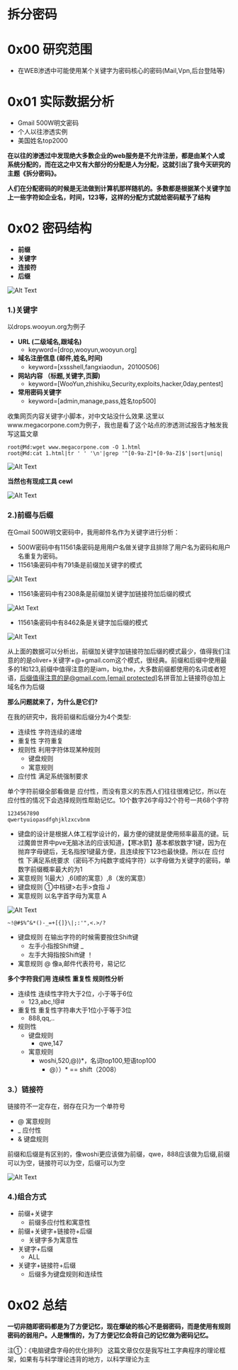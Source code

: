 # 拆分密码

0x00 研究范围
=====

*   在WEB渗透中可能使用某个关键字为密码核心的密码(Mail,Vpn,后台登陆等)

0x01 实际数据分析
=====

*   Gmail 500W明文密码
*   个人以往渗透实例
*   美国姓名top2000

**在以往的渗透过中发现绝大多数企业的web服务是不允许注册，都是由某个人或系统分配的，而在这之中又有大部分的分配是人为分配，这就引出了我今天研究的主题《拆分密码》。**

**人们在分配密码的时候是无法做到计算机那样随机的。多数都是根据某个关键字加上一些字符如企业名，时间，123等，这样的分配方式就给密码赋予了结构**

0x02 密码结构
=========

*   **前缀**
*   **关键字**
*   **连接符**
*   **后缀**

![Alt Text](http://drops.javaweb.org/uploads/images/c22812c79399890c91dbc5a398b2dccd7840c241.jpg)

### 1.)关键字

以drops.wooyun.org为例子

*   **URL (二级域名,跟域名)**
    *   keyword=[drop,wooyun,wooyun.org]
*   **域名注册信息 (邮件,姓名,时间)**
    *   keyword=[xssshell,fangxiaodun，20100506]
*   **网站内容 （标题,关键字,页脚)**
    *   keyword=[WooYun,zhishiku,Security,exploits,hacker,0day,pentest]
*   **常用密码关键字**
    *   keyword=[admin,manage,pass,姓名top500]

收集网页内容关键字小脚本，对中文站没什么效果.这里以www.megacorpone.com为例子，我也是看了这个站点的渗透测试报告才触发我写这篇文章

```
root@Md:wget www.megacorpone.com -O 1.html
root@Md:cat 1.html|tr ' ' '\n'|grep '^[0-9a-Z]*[0-9a-Z]$'|sort|uniq|

```

![Alt Text](http://drops.javaweb.org/uploads/images/499d976d6ef1dc9c5cb4bead2d645a7eb09c06df.jpg)

**当然也有现成工具 cewl**

![Alt Text](http://drops.javaweb.org/uploads/images/97a4a3c0285375ac158d7c2fd9b2a12fd83cea9e.jpg)

### 2.)前缀与后缀

在Gmail 500W明文密码中，我用邮件名作为关键字进行分析：

*   500W密码中有11561条密码是用用户名做关键字且排除了用户名为密码和用户名重复为密码。
*   11561条密码中有791条是前缀加关键字的模式

![Alt Text](http://drops.javaweb.org/uploads/images/84bf11c6f3b55e9c79f1a542e896357b0516ac92.jpg)

*   11561条密码中有2308条是前缀加关键字加链接符加后缀的模式

![Akt Text](http://drops.javaweb.org/uploads/images/689faf56f9f2d410980f90629a650b9ca65b19c1.jpg)

*   11561条密码中有8462条是关键字加后缀的模式

![Alt Text](http://drops.javaweb.org/uploads/images/656e2937fb85dcaf4cfc07ce8fa4b7b7f7341cd6.jpg)

从上面的数据可以分析出，前缀加关键字加链接符加后缀的模式最少，值得我们注意的的是oliver+关键字+@+gmail.com这个模式，很经典。前缀和后缀中使用最多的1和123,前缀中值得注意的是iam，big,the，大多数前缀都使用的名词或者短语，后缀值得注意的是@gmail.com,[[email protected]](http://drops.com:8000/cdn-cgi/l/email-protection)名拼音加上链接符@加上域名作为后缀

**那么问题就来了，为什么是它们?**

在我的研究中，我将前缀和后缀分为4个类型:

*   连续性 字符连续的递增
*   重复性 字符重复
*   规则性 利用字符体现某种规则
    *   键盘规则
    *   寓意规则
*   应付性 满足系统强制要求

单个字符前缀全部看做是 应付性，而没有意义的东西人们往往很难记忆，所以在应付性的情况下会选择规则性帮助记忆。10个数字26字母32个符号一共68个字符

```
1234567890
qwertyuiopasdfghjklzxcvbnm

```

*   键盘的设计是根据人体工程学设计的，最方便的键就是使用频率最高的键。玩过魔兽世界中pve无脑冰法的应该知道，【寒冰箭】基本都放数字1键，因为在抛弃字母键后，无名指按1键最方便，且连续按下123也最快捷。所以在 应付性 下满足系统要求（密码不为纯数字或纯字符）以字母做为关键字的密码，单数字前缀概率最大的为1
*   寓意规则 1(最大）,6(顺的寓意）,8（发的寓意）
*   键盘规则 ①中档键>右手>食指 J
*   寓意规则 以名字首字母为寓意 A

![Alt Text](http://drops.javaweb.org/uploads/images/eb1eec9df1d50f99b890ccfea1dabe70b663c80e.jpg)

```
~!@#$%^&*()-_=+[{]}\|;:'",<.>/?

```

*   键盘规则 在输出字符的时候需要按住Shift键
    *   左手小指按Shift键 _
    *   左手大拇指按Shift键 ！
*   寓意规则 @ 像a,邮件代表符号，易记忆

**多个字符我们用 连续性 重复性 规则性分析**

*   连续性 连续性字符大于2位，小于等于6位
    *   123,abc,!@#
*   重复性 重复性字符串大于1位小于等于3位
    *   888,qq,..
*   规则性
    *   键盘规则
        *   qwe,147
    *   寓意规则
        *   woshi,520,@))*，名词top100,短语top100
            *   @））* == shift（2008）

### 3.）链接符

链接符不一定存在，弱存在只为一个单符号

*   @ 寓意规则
*   _ 应付性
*   & 键盘规则

前缀和后缀是有区别的，像woshi更应该做为前缀，qwe，888应该做为后缀,前缀可以为空，链接符可以为空，后缀可以为空

![Alt Text](http://drops.javaweb.org/uploads/images/72403184bd1eb06eabb2b5ead03f8a94e78702bd.jpg)

### 4.)组合方式

*   前缀+关键字
    *   前缀多应付性和寓意性
*   前缀+关键字+链接符+后缀
    *   关键字多为寓意性
*   关键字+后缀
    *   ALL
*   关键字+链接符+后缀
    *   后缀多为键盘规则和连续性

0x02 总结
=====

**一切非随即密码都是为了方便记忆，现在爆破的核心不是弱密码，而是使用有规则密码的弱用户。人是懒惰的，为了方便记忆会将自己的记忆做为密码记忆。**

注①：《电脑键盘字母的优化排列》 这篇文章仅仅是我写社工字典程序的理论框架，如果有与科学理论违背的地方，以科学理论为主